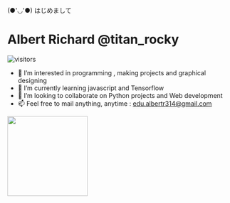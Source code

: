 (●'◡'●) はじめまして
# Albert Richard @titan_rocky


![visitors](https://visitor-badge.glitch.me/badge?page_id="titan-rocky/titan-rocky/")


- 👀 I’m interested in programming , making projects and graphical designing
- 🌱 I’m currently learning javascript and Tensorflow
- 💞️ I’m looking to collaborate on Python projects and Web development
- 📫 Feel free to mail anything, anytime : edu.albertr314@gmail.com

<img height="180em" src="https://github-readme-stats.vercel.app/api?username=titan%-rocky&show_icons=true&hide_border=true&&count_private=true&include_all_commits=true" />
